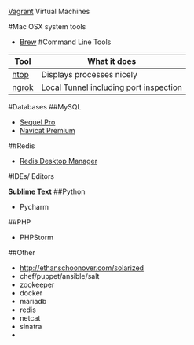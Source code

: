 [Vagrant](http://www.vagrantup.com/downloads.html) Virtual Machines

#Mac OSX system tools

* [Brew](http://brew.sh/)
#Command Line Tools
	
Tool | What it does | 
------------ | ------------- 
[htop](http://hisham.hm/htop/) | Displays processes nicely
[ngrok](https://ngrok.com/) | Local Tunnel including port inspection

#Databases
##MySQL
* [Sequel Pro](http://www.sequelpro.com/)
* [Navicat Premium](http://www.navicat.com/products/navicat-premium)

##Redis
* [Redis Desktop Manager](http://redisdesktop.com/)

#IDEs/ Editors

**[Sublime Text](http://www.sublimetext.com/)**
##Python
* Pycharm

##PHP
* PHPStorm




##Other

* http://ethanschoonover.com/solarized 
* chef/puppet/ansible/salt
* zookeeper
* docker
* mariadb
* redis
* netcat
* sinatra
* 